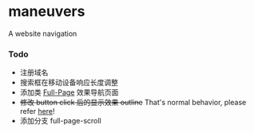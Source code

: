 # maneuvers
A website navigation

### Todo
* 注册域名
* 搜索框在移动设备响应长度调整
* 添加类 [Full-Page](http://alvarotrigo.com/fullPage/) 效果导航页面
* ~~修改 button click 后的显示效果 outline~~ That's normal behavior, please refer [here](http://outlinenone.com/)!
* 添加分支 full-page-scroll
